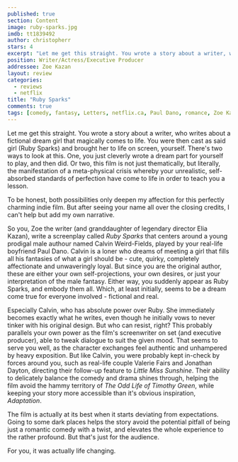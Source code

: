 ```yaml
---
published: true
section: Content
image: ruby-sparks.jpg
imdb: tt1839492
author: christopherr
stars: 4
excerpt: "Let me get this straight. You wrote a story about a writer, who writes about a fictional dream girl that magically comes to life. You were then cast as said girl (Ruby Sparks) and brought her to life on screen, yourself. There&rsquo;s two ways to look at this. One, you just cleverly wrote a dream part for yourself to play, and then did. Or two, this film is not just thematically, but literally, the manifestation of a meta-physical crisis whereby your unrealistic, self-absorbed standards of perfection have come to life in order to teach you a lesson."
position: Writer/Actress/Executive Producer
addressee: Zoe Kazan
layout: review
categories: 
  - reviews
  - netflix
title: "Ruby Sparks"
comments: true
tags: [comedy, fantasy, Letters, netflix.ca, Paul Dano, romance, Zoe Kazan]
---
```

Let me get this straight. You wrote a story about a writer, who writes about a fictional dream girl that magically comes to life. You were then cast as said girl (Ruby Sparks) and brought her to life on screen, yourself. There's two ways to look at this. One, you just cleverly wrote a dream part for yourself to play, and then did. Or two, this film is not just thematically, but literally, the manifestation of a meta-physical crisis whereby your unrealistic, self-absorbed standards of perfection have come to life in order to teach you a lesson.  

To be honest, both possibilities only deepen my affection for this perfectly charming indie film. But after seeing your name all over the closing credits, I can't help but add my own narrative.

So you, Zoe the writer (and granddaughter of legendary director Elia Kazan), write a screenplay called _Ruby Sparks_ that centers around a young prodigal male authour named Calvin Weird-Fields, played by your real-life boyfriend Paul Dano. Calvin is a loner who dreams of meeting a girl that fills all his fantasies of what a girl should be - cute, quirky, completely affectionate and unwaveringly loyal. But since you are the original author, these are either your own self-projections, your own desires, or just your interpretation of the male fantasy. Either way, you suddenly appear as Ruby Sparks, and embody them all. Which, at least initially, seems to be a dream come true for everyone involved - fictional and real.

Especially Calvin, who has absolute power over Ruby. She immediately becomes exactly what he writes, even though he initially vows to never tinker with his original design. But who can resist, right? This probably parallels your own power as the film's screenwriter on set (and executive producer), able to tweak dialogue to suit the given mood. That seems to serve you well, as the character exchanges feel authentic and unhampered by heavy exposition. But like Calvin, you were probably kept in-check by forces around you, such as real-life couple Valerie Fairs and Jonathan Dayton, directing their follow-up feature to _Little Miss Sunshine_. Their ability to delicately balance the comedy and drama shines through, helping the film avoid the hammy territory of _The Odd Life of Timothy Green_, while keeping your story more accessible than it's obvious inspiration, _Adaptation_.

The film is actually at its best when it starts deviating from expectations. Going to some dark places helps the story avoid the potential pitfall of being just a romantic comedy with a twist, and elevates the whole experience to the rather profound. But that's just for the audience.

For you, it was actually life changing. 
